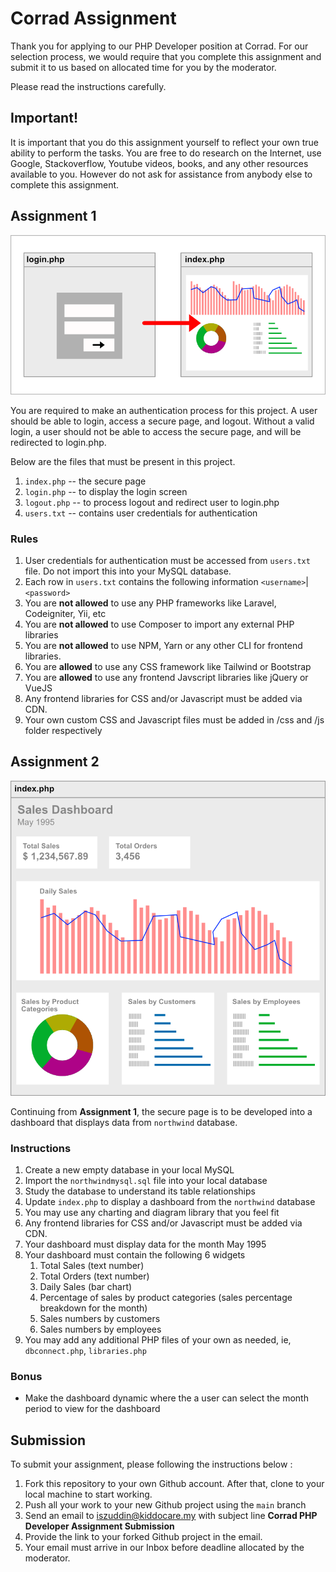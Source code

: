 # Corrad Assignment

Thank you for applying to our PHP Developer position at Corrad. For our selection process, we would require that you complete this assignment and submit it to us based on allocated time for you by the moderator.

Please read the instructions carefully.

## Important!

It is important that you do this assignment yourself to reflect your own true ability to perform the tasks. You are free to do research on the Internet, use Google, Stackoverflow, Youtube videos, books, and any other resources available to you. However do not ask for assistance from anybody else to complete this assignment.

## Assignment 1

![Login Diagram](login-diagrame.png "Login diagram")

You are required to make an authentication process for this project. A user should be able to login, access a secure page, and logout. Without a valid login, a user should not be able to access the secure page, and will be redirected to login.php.

Below are the files that must be present in this project.

1. `index.php` -- the secure page
2. `login.php` -- to display the login screen
3. `logout.php` -- to process logout and redirect user to login.php
4. `users.txt` -- contains user credentials for authentication

### Rules

1. User credentials for authentication must be accessed from `users.txt` file. Do not import this into your MySQL database.
2. Each row in `users.txt` contains the following information `<username>`|`<password>`
3. You are **not allowed** to use any PHP frameworks like Laravel, Codeigniter, Yii, etc
4. You are **not allowed** to use Composer to import any external PHP libraries
5. You are **not allowed** to use NPM, Yarn or any other CLI for frontend libraries.
6. You are **allowed** to use any CSS framework like Tailwind or Bootstrap
7. You are **allowed** to use any frontend Javscript libraries like jQuery or VueJS
8. Any frontend libraries for CSS and/or Javascript must be added via CDN. 
9. Your own custom CSS and Javascript files must be added in /css and /js folder respectively

## Assignment 2

![Dashboard](dashboard.png "Dashboard")

Continuing from **Assignment 1**, the secure page is to be developed into a dashboard that displays data from `northwind` database.

### Instructions

1. Create a new empty database in your local MySQL
2. Import the `northwindmysql.sql` file into your local database
3. Study the database to understand its table relationships
4. Update `index.php` to display a dashboard from the `northwind` database
5. You may use any charting and diagram library that you feel fit
6. Any frontend libraries for CSS and/or Javascript must be added via CDN. 
7. Your dashboard must display data for the month May 1995
8. Your dashboard must contain the following 6 widgets
   1. Total Sales (text number)
   2. Total Orders (text number)
   3. Daily Sales (bar chart)
   4. Percentage of sales by product categories (sales percentage breakdown for the month)
   5. Sales numbers by customers
   6. Sales numbers by employees
9. You may add any additional PHP files of your own as needed, ie, `dbconnect.php`, `libraries.php`

### Bonus

* Make the dashboard dynamic where the a user can select the month period to view for the dashboard

## Submission

To submit your assignment, please following the instructions below :

1. Fork this repository to your own Github account. After that, clone to your local machine to start working.
2. Push all your work to your new Github project using the `main` branch
3. Send an email to iszuddin@kiddocare.my with subject line **Corrad PHP Developer Assignment Submission**
4. Provide the link to your forked Github project in the email.
5. Your email must arrive in our Inbox before deadline allocated by the moderator.
